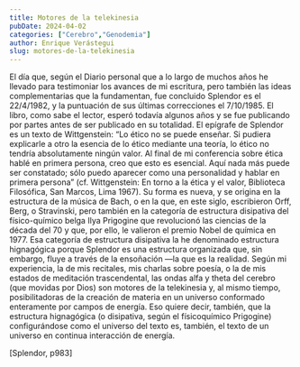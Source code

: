 ```yaml
---
title: Motores de la telekinesia
pubDate: 2024-04-02
categories: ["Cerebro","Genodemia"]
author: Enrique Verástegui
slug: motores-de-la-telekinesia
---
```


El día que, según el Diario personal que a lo largo de muchos años he llevado para testimoniar los avances de mi escritura, pero también las ideas complementarias que la fundamentan, fue concluido Splendor es el 22/4/1982, y la puntuación de sus últimas correcciones el 7/10/1985. El libro, como sabe el lector, esperó todavía algunos años y se fue publicando por partes antes de ser publicado en su totalidad. El epígrafe de Splendor es un texto de Wittgenstein: “Lo ético no se puede enseñar. Si pudiera explicarle a otro la esencia de lo ético mediante una teoría, lo ético no tendría absolutamente ningún valor. Al final de mi conferencia sobre ética hablé en primera persona, creo que esto es esencial. Aquí nada más puede ser constatado; sólo puedo aparecer como una personalidad y hablar en primera persona” (cf. Wittgenstein: En torno a la ética y el valor, Biblioteca Filosófica, San Marcos, Lima 1967). Su forma es nueva, y se origina en la estructura de la música de Bach, o en la que, en este siglo, escribieron Orff, Berg, o Stravinski, pero también en la categoría de estructura disipativa del físico-químico belga Ilya Prigogine que revolucionó las ciencias de la década del 70 y que, por ello, le valieron el premio Nobel de química en 1977. Esa categoría de estructura disipativa la he denominado estructura hignagógica porque Splendor es una estructura organizada que, sin embargo, fluye a través de la ensoñación —la que es la realidad. Según mi experiencia, la de mis recitales, mis charlas sobre poesía, o la de mis estados de meditación trascendental, las ondas alfa y theta del cerebro (que movidas por Dios) son motores de la telekinesia y, al mismo tiempo, posibilitadoras de la creación de materia en un universo conformado enteramente por campos de energía. Eso quiere decir, también, que la estructura hignagógica (o disipativa, según el físico­químico Prigogine) configurándose como el universo del texto es, también, el texto de un universo en continua interacción de energía.

[Splendor, p983]
